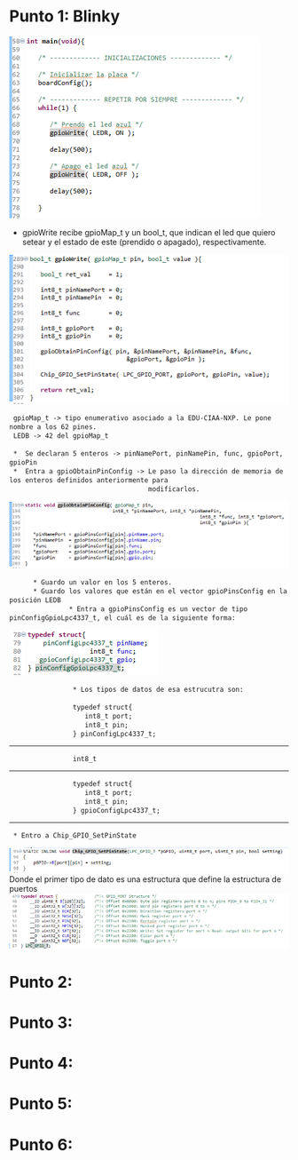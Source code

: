 # Punto 1: Blinky

![](https://github.com/Hitalio/TP1/blob/master/images/main.PNG)

* gpioWrite recibe gpioMap_t y un bool_t, que indican el led que quiero setear y el estado de este (prendido o apagado), respectivamente.

![](https://github.com/Hitalio/TP1/blob/master/images/gpioWrite.PNG)
 
     gpioMap_t -> tipo enumerativo asociado a la EDU-CIAA-NXP. Le pone nombre a los 62 pines. 
     LEDB -> 42 del gpioMap_t   

     *  Se declaran 5 enteros -> pinNamePort, pinNamePin, func, gpioPort, gpioPin
     *  Entra a gpioObtainPinConfig -> Le paso la dirección de memoria de los enteros definidos anteriormente para 
                                       modificarlos.

![](https://github.com/Hitalio/TP1/blob/master/images/gpioObtainPinConfig.PNG)

          * Guardo un valor en los 5 enteros.
          * Guardo los valores que están en el vector gpioPinsConfig en la posición LEDB
                   * Entra a gpioPinsConfig es un vector de tipo pinConfigGpioLpc4337_t, el cuál es de la siguiente forma:

![](https://github.com/Hitalio/TP1/blob/master/images/pinConfigGpioLpc4337_t.PNG)

                    * Los tipos de datos de esa estrucutra son:

                    typedef struct{
                       int8_t port;
                       int8_t pin;
                    } pinConfigLpc4337_t;
------------------------------------------------------------------------
                    int8_t
------------------------------------------------------------------------
                    typedef struct{
                       int8_t port;
                       int8_t pin;
                    } gpioConfigLpc4337_t;
------------------------------------------------------------------------

     * Entro a Chip_GPIO_SetPinState

![](https://github.com/Hitalio/TP1/blob/master/images/Chip_GPIO_SetPinState.PNG)
            Donde el primer tipo de dato es una estructura que define la estructura de puertos
![](https://github.com/Hitalio/TP1/blob/master/images/LPC_GPIO_T.PNG)

# Punto 2:

# Punto 3:

# Punto 4:

# Punto 5:

# Punto 6:

